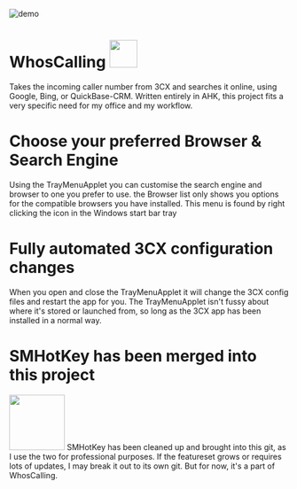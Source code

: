 ![demo](https://user-images.githubusercontent.com/42244545/166450675-6383136c-7eef-4fad-ab4d-2a62eb3c6363.gif)

# WhosCalling <img src="https://user-images.githubusercontent.com/42244545/166451873-2975a474-efd3-4800-b22d-95ca712f65c9.png" width="50">
Takes the incoming caller number from 3CX and searches it online, using Google, Bing, or QuickBase-CRM.
Written entirely in AHK, this project fits a very specific need for my office and my workflow.

# Choose your preferred Browser & Search Engine
Using the TrayMenuApplet you can customise the search engine and browser to one you prefer to use. the Browser list only shows you options for the compatible browsers you have installed. This menu is found by right clicking the icon in the Windows start bar tray

# Fully automated 3CX configuration changes
When you open and close the TrayMenuApplet it will change the 3CX config files and restart the app for you. 
The TrayMenuApplet isn't fussy about where it's stored or launched from, so long as the 3CX app has been installed in a normal way.

# SMHotKey has been merged into this project
<img src="https://user-images.githubusercontent.com/42244545/166451751-e3d11029-15fe-4ba8-bcb5-74d8688bfd4d.jpg" width="100">
SMHotKey has been cleaned up and brought into this git, as I use the two for professional purposes. If the featureset grows or requires lots of updates, I may break it out to its own git. But for now, it's a part of WhosCalling.


